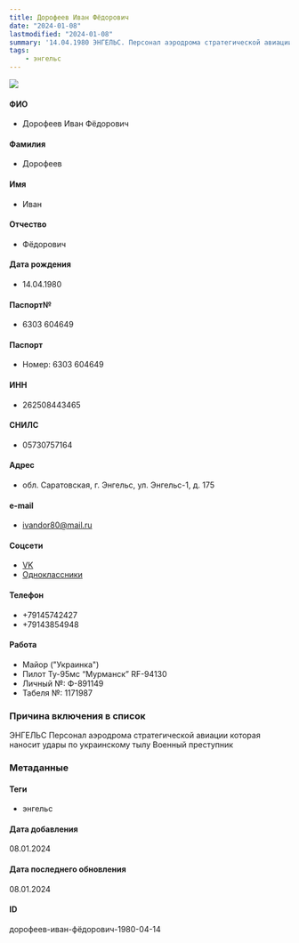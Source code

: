 ```yaml
---
title: Дорофеев Иван Фёдорович
date: "2024-01-08"
lastmodified: "2024-01-08"
summary: '14.04.1980 ЭНГЕЛЬС. Персонал аэродрома стратегической авиации которая наносит удары по украинскому тылу. Военный преступник'
tags: 
    - энгельс
---
```

<!--# pp2-->
<!--## Фигурант-->
<!--### Личные данные-->
<!--#### Фото-->
![](https://molfar.com/images/optimized/person-placeholder.jpg)
#### ФИО
- Дорофеев Иван Фёдорович
#### Фамилия
- Дорофеев
#### Имя
- Иван
#### Отчество
- Фёдорович
#### Дата рождения
- 14.04.1980
#### Паспорт№
- 6303 604649
#### Паспорт
- Номер: 6303 604649
#### ИНН
- 262508443465
#### СНИЛС
- 05730757164
#### Адрес
- обл. Саратовская, г. Энгельс, ул. Энгельс-1, д. 175
#### e-mail
- ivandor80@mail.ru
#### Соцсети
- [VK](https://vk.com/id387505712)
- [Одноклассники](https://ok.ru/profile/139739401381)
#### Телефон
- +79145742427
- +79143854948
#### Работа
- Майор ("Украинка")
- Пилот Ту-95мс “Мурманск” RF-94130
- Личный №: Ф-891149
- Табеля №: 1171987
### Причина включения в список
ЭНГЕЛЬС
Персонал аэродрома стратегической авиации которая наносит удары по украинскому тылу
Военный преступник
### Метаданные
#### Теги
- энгельс
#### Дата добавления
08.01.2024
#### Дата последнего обновления
08.01.2024
#### ID
дорофеев-иван-фёдорович-1980-04-14
<!--## END;-->
